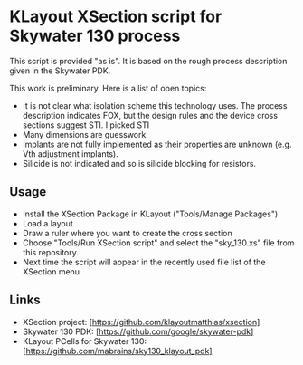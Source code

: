 
# KLayout XSection script for Skywater 130 process

This script is provided "as is". It is based on the rough process
description given in the Skywater PDK.

This work is preliminary. Here is a list of open topics:

* It is not clear what isolation scheme this technology uses.
  The process description indicates FOX, but the design rules
  and the device cross sections suggest STI. I picked STI
* Many dimensions are guesswork.
* Implants are not fully implemented as their properties are
  unknown (e.g. Vth adjustment implants). 
* Silicide is not indicated and so is silicide blocking
  for resistors.

## Usage

* Install the XSection Package in KLayout ("Tools/Manage Packages")
* Load a layout
* Draw a ruler where you want to create the cross section
* Choose "Tools/Run XSection script" and select the "sky_130.xs" file
  from this repository.
* Next time the script will appear in the recently used file list
  of the XSection menu

## Links

* XSection project: [https://github.com/klayoutmatthias/xsection]
* Skywater 130 PDK: [https://github.com/google/skywater-pdk]
* KLayout PCells for Skywater 130: [https://github.com/mabrains/sky130_klayout_pdk]



